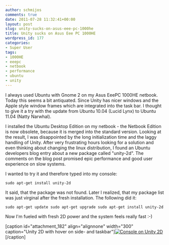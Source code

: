 ```yaml
---
author: schmijos
comments: true
date: 2011-07-28 11:32:41+00:00
layout: post
slug: unity-sucks-on-asus-eee-pc-1000he
title: Unity sucks on Asus Eee PC 1000HE
wordpress_id: 177
categories:
- Super User
tags:
- 1000HE
- eeepc
- netbook
- performance
- ubuntu
- unity
---
```


I always used Ubuntu with Gnome 2 on my Asus EeePC 1000HE netbook. Today this seems a bit antiquated. Since Unity has nicer windows and the Apple style window frames which are integrated into the task bar. I thought to give it a try with the update from Ubuntu 10.04 (Lucid Lynx) to Ubuntu 11.04 (Natty Narwhal).

I installed the Ubuntu Desktop Edition on my netbook - the Netbook Edition is now obsolete, because it is merged into the standard version. Looking at the result, I was disappointed by the long initialization time and the laggy handling of Unity. After very frustrating hours looking for a solution and even thinking about changing the linux distribution, I found an Ubuntu developers blog entry about a new package called "unity-2d". The comments on the blog post promised epic performance and good user experience on slow systems.

I wanted to try it and therefore typed into my console:

`sudo apt-get install unity-2d`

It said, that the package was not found. Later I realized, that my package list was just virginal after the fresh installation. The following did it:

`sudo apt-get update
sudo apt-get upgrade
sudo apt-get install unity-2d`

Now I'm fueled with fresh 2D power and the system feels really fast :-)

[caption id="attachment_182" align="alignnone" width="300" caption="Unity 2D with hover on side- and taskbar"][![Console on Unity 2D](http://www.miraculum.ch/wp-content/uploads/unity-2d-300x175.png)](http://www.miraculum.ch/wp-content/uploads/unity-2d.png)[/caption]
